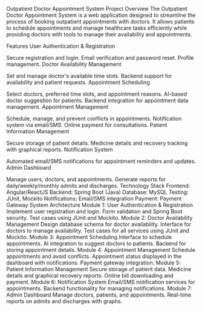 Outpatient Doctor Appointment System
Project Overview
The Outpatient Doctor Appointment System is a web application designed to streamline the process of booking outpatient appointments with doctors. It allows patients to schedule appointments and manage healthcare tasks efficiently while providing doctors with tools to manage their availability and appointments.

Features
User Authentication & Registration

Secure registration and login.
Email verification and password reset.
Profile management.
Doctor Availability Management

Set and manage doctor's available time slots.
Backend support for availability and patient requests.
Appointment Scheduling

Select doctors, preferred time slots, and appointment reasons.
AI-based doctor suggestion for patients.
Backend integration for appointment data management.
Appointment Management

Schedule, manage, and prevent conflicts in appointments.
Notification system via email/SMS.
Online payment for consultations.
Patient Information Management

Secure storage of patient details.
Medicine details and recovery tracking with graphical reports.
Notification System

Automated email/SMS notifications for appointment reminders and updates.
Admin Dashboard

Manage users, doctors, and appointments.
Generate reports for daily/weekly/monthly admits and discharges.
Technology Stack
Frontend: Angular/ReactJS
Backend: Spring Boot (Java)
Database: MySQL
Testing: JUnit, Mockito
Notifications: Email/SMS integration
Payment: Payment Gateway
System Architecture
Module 1: User Authentication & Registration
Implement user registration and login.
Form validation and Spring Boot security.
Test cases using JUnit and Mockito.
Module 2: Doctor Availability Management
Design database schema for doctor availability.
Interface for doctors to manage availability.
Test cases for all services using JUnit and Mockito.
Module 3: Appointment Scheduling
Interface to schedule appointments.
AI integration to suggest doctors to patients.
Backend for storing appointment details.
Module 4: Appointment Management
Schedule appointments and avoid conflicts.
Appointment status displayed in the dashboard with notifications.
Payment gateway integration.
Module 5: Patient Information Management
Secure storage of patient data.
Medicine details and graphical recovery reports.
Online bill downloading and payment.
Module 6: Notification System
Email/SMS notification services for appointments.
Backend functionality for managing notifications.
Module 7: Admin Dashboard
Manage doctors, patients, and appointments.
Real-time reports on admits and discharges with graphs.
